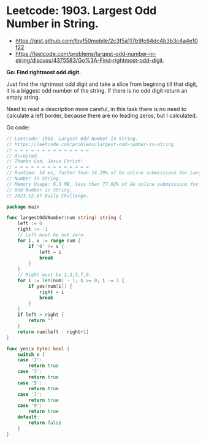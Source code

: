 # Leetcode: 1903. Largest Odd Number in String.

- https://gist.github.com/lbvf50mobile/2c3f5a117b9fc64dc4b3b3c4a4e10f22
- https://leetcode.com/problems/largest-odd-number-in-string/discuss/4375583/Go%3A-Find-rightmost-odd-digit.

**Go: Find rightmost odd digit.**

Just find the rightmost odd digit and take a slice from begining till that digit,
it is a biggest odd number of the string. If there is no odd digit return an
empty string.

Need to read a description more careful, in this task there is no need to
calculate a left border, because there are no leading zeros, but I calculated.

Go code:
```Go
// Leetcode: 1903. Largest Odd Number in String.
// https://leetcode.com/problems/largest-odd-number-in-string
// = = = = = = = = = = = = = =
// Accepted.
// Thanks God, Jesus Christ!
// = = = = = = = = = = = = = =
// Runtime: 14 ms, faster than 14.29% of Go online submissions for Largest Odd
// Number in String.
// Memory Usage: 6.5 MB, less than 77.92% of Go online submissions for Largest
// Odd Number in String.
// 2023.12.07 Daily Challenge.

package main

func largestOddNumber(num string) string {
	left := 0
	right := -1
	// Left must be not zero.
	for i, v := range num {
		if '0' != v {
			left = i
			break
		}
	}
	// Right must be 1,3,5,7,9.
	for i := len(num) - 1; i >= 0; i -= 1 {
		if yes(num[i]) {
			right = i
			break
		}
	}
	if left > right {
		return ""
	}
	return num[left : right+1]
}

func yes(x byte) bool {
	switch x {
	case '1':
		return true
	case '3':
		return true
	case '5':
		return true
	case '7':
		return true
	case '9':
		return true
	default:
		return false
	}
}
```

